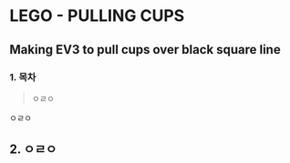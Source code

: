
LEGO - PULLING CUPS
===
Making EV3 to pull cups over black square line
---
### 1. 목차
>ㅇㄹㅇ

ㅇㄹㅇ
## 2. ㅇㄹㅇ
